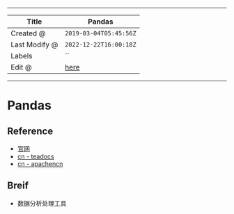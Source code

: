 -----

| Title         | Pandas                                               |
| ------------- | ---------------------------------------------------- |
| Created @     | `2019-03-04T05:45:56Z`                               |
| Last Modify @ | `2022-12-22T16:00:18Z`                               |
| Labels        | \`\`                                                 |
| Edit @        | [here](https://github.com/junxnone/xwiki/issues/181) |

-----

# Pandas

## **Reference**

  - [官网](https://pandas.pydata.org/)
  - [cn - teadocs](https://www.pypandas.cn/)
  - [cn - apachencn](http://pandas.apachecn.org/)

## Breif

  - 数据分析处理工具
